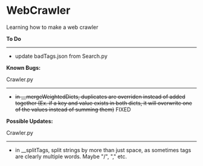 # WebCrawler
Learning how to make a web crawler

**To Do**
__________
- update badTags.json from Search.py

**Known Bugs:**

Crawler.py
__________
- ~~in __mergeWeightedDicts, duplicates are overriden instead of added together (Ex. if a key and value exists in both dicts, it will overwrite one of the values instead of summing them)~~ FIXED

**Possible Updates:**

Crawler.py
__________

- in __splitTags, split strings by more than just space, as sometimes tags are clearly multiple words. Maybe "/", "," etc.
